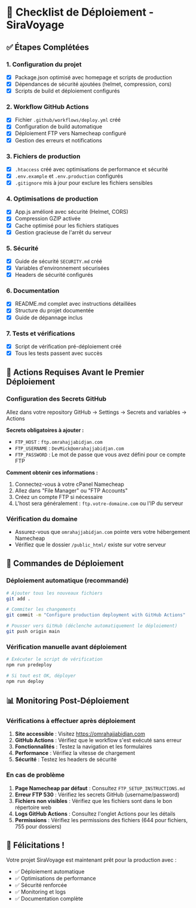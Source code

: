 # 🚀 Checklist de Déploiement - SiraVoyage

## ✅ Étapes Complétées

### 1. Configuration du projet
- [x] Package.json optimisé avec homepage et scripts de production
- [x] Dépendances de sécurité ajoutées (helmet, compression, cors)
- [x] Scripts de build et déploiement configurés

### 2. Workflow GitHub Actions
- [x] Fichier `.github/workflows/deploy.yml` créé
- [x] Configuration de build automatique
- [x] Déploiement FTP vers Namecheap configuré
- [x] Gestion des erreurs et notifications

### 3. Fichiers de production
- [x] `.htaccess` créé avec optimisations de performance et sécurité
- [x] `.env.example` et `.env.production` configurés
- [x] `.gitignore` mis à jour pour exclure les fichiers sensibles

### 4. Optimisations de production
- [x] App.js amélioré avec sécurité (Helmet, CORS)
- [x] Compression GZIP activée
- [x] Cache optimisé pour les fichiers statiques
- [x] Gestion gracieuse de l'arrêt du serveur

### 5. Sécurité
- [x] Guide de sécurité `SECURITY.md` créé
- [x] Variables d'environnement sécurisées
- [x] Headers de sécurité configurés

### 6. Documentation
- [x] README.md complet avec instructions détaillées
- [x] Structure du projet documentée
- [x] Guide de dépannage inclus

### 7. Tests et vérifications
- [x] Script de vérification pré-déploiement créé
- [x] Tous les tests passent avec succès

## 🔧 Actions Requises Avant le Premier Déploiement

### Configuration des Secrets GitHub
Allez dans votre repository GitHub → Settings → Secrets and variables → Actions

**Secrets obligatoires à ajouter :**
- `FTP_HOST` : `ftp.omrahajjabidjan.com`
- `FTP_USERNAME` : `DevMick@omrahajjabidjan.com`
- `FTP_PASSWORD` : Le mot de passe que vous avez défini pour ce compte FTP

**Comment obtenir ces informations :**
1. Connectez-vous à votre cPanel Namecheap
2. Allez dans "File Manager" ou "FTP Accounts"
3. Créez un compte FTP si nécessaire
4. L'host sera généralement : `ftp.votre-domaine.com` ou l'IP du serveur

### Vérification du domaine
- Assurez-vous que `omrahajjabidjan.com` pointe vers votre hébergement Namecheap
- Vérifiez que le dossier `/public_html/` existe sur votre serveur

## 🚀 Commandes de Déploiement

### Déploiement automatique (recommandé)
```bash
# Ajouter tous les nouveaux fichiers
git add .

# Commiter les changements
git commit -m "Configure production deployment with GitHub Actions"

# Pousser vers GitHub (déclenche automatiquement le déploiement)
git push origin main
```

### Vérification manuelle avant déploiement
```bash
# Exécuter le script de vérification
npm run predeploy

# Si tout est OK, déployer
npm run deploy
```

## 📊 Monitoring Post-Déploiement

### Vérifications à effectuer après déploiement
1. **Site accessible** : Visitez https://omrahajjabidjan.com
2. **GitHub Actions** : Vérifiez que le workflow s'est exécuté sans erreur
3. **Fonctionnalités** : Testez la navigation et les formulaires
4. **Performance** : Vérifiez la vitesse de chargement
5. **Sécurité** : Testez les headers de sécurité

### En cas de problème
1. **Page Namecheap par défaut** : Consultez `FTP_SETUP_INSTRUCTIONS.md`
2. **Erreur FTP 530** : Vérifiez les secrets GitHub (username/password)
3. **Fichiers non visibles** : Vérifiez que les fichiers sont dans le bon répertoire web
4. **Logs GitHub Actions** : Consultez l'onglet Actions pour les détails
5. **Permissions** : Vérifiez les permissions des fichiers (644 pour fichiers, 755 pour dossiers)

## 🎉 Félicitations !

Votre projet SiraVoyage est maintenant prêt pour la production avec :
- ✅ Déploiement automatique
- ✅ Optimisations de performance
- ✅ Sécurité renforcée
- ✅ Monitoring et logs
- ✅ Documentation complète
